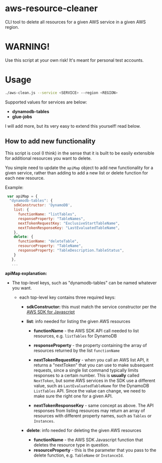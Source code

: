 # aws-resource-cleaner

CLI tool to delete all resources for a given AWS service in a given AWS region. 

# WARNING!

Use this script at your own risk! It's meant for personal test accounts.

# Usage

```sh
./aws-clean.js --service <SERVICE> --region <REGION>
```

Supported values for services are below: 

* **dynamodb-tables**
* **glue-jobs**

I will add more, but its very easy to extend this yourself! read below.

## How to add new functionality

This script is cool (I think) in the sense that it is built to be easily extensible for additional resources you want to delete. 

You simple need to update the `apiMap` object to add new functionality for a given service, rather than adding to add a new list or delete function for each new resource. 

Example: 

```js
 var apiMap = {
  "dynamodb-tables": {
    sdkConstructor: 'DynamoDB',
    list: {
      functionName: "listTables",
      responseProperty: "TableNames",
      nextTokenRequestKey: "ExclusiveStartTableName",
      nextTokenResponseKey: "LastEvaluatedTableName",
    },
    delete: {
      functionName: "deleteTable",
      resourceProperty: "TableName",
      responseProperty: "TableDescription.TableStatus",
    }
   },
   ...
```

**apiMap explanation:**

* The top-level keys, such as "dynamodb-tables" can be named whatever you want. 

  * each top-level key contains three required keys: 

    * **sdkConstructor:** this must match the service constructor per the [AWS SDK for Javascript](https://docs.aws.amazon.com/AWSJavaScriptSDK/latest/AWS.html)

    * **list**: info needed for listing the given AWS resources

      * **functionName** - the AWS SDK API call needed to list resources, e.g. `listTables` for DynamoDB
      
      * **responseProperty** - the property containing the array of resources returned by the list `functionName`
      
      * **nextTokenRequestKey** - when you call an AWS list API, it returns a "nextToken" that you can use to make subsequent requests, since a single list command typically limits responses to a certain number. This is **usually** called `NextToken`, but some AWS services in the SDK use a different value, such as `LastEvaluatedTableName` for the DynamoDB `ListTables` API. Since the value can change, we need to make sure the right one for a given API. 

      * **nextTokenResponseKey** - same concept as above. The API responses from listing resources may return an array of resources with different property names, such as `Tables` or `Instances`.
      
    * **delete**: info needed for deleting the given AWS resources

      * **functionName** - the AWS SDK Javascript function that deletes the resource type in question.  
      * **resourceProperty** - this is the parameter that you pass to the delete function, e.g. `TableName` or `InstanceId`.
      